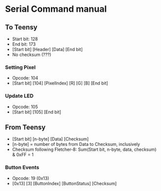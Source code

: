 # Serial Command manual

## To Teensy

- Start bit: 128
- End bit: 173
- [Start bit] [Header] [Data] [End bit] 
- No checksum (???)

### Setting Pixel
- Opcode: 104
- [Start bit] [104] [PixelIndex] [R] [G] [B] [End bit]

### Update LED
- Opcode: 105
- [Start bit] [105] [End bit]

## From Teensy

- [Start bit] [n-byte] [Data] [Checksum]
- [n-byte] = number of bytes from Data to Checksum, inclusively
- Checksum following Fletcher-8: Sum(Start bit, n-byte, data, checksum) & 0xFF = 1

### Button Events
- Opcode: 19 (0x13)
- [0x13] [3] [ButtonIndex] [ButtonStatus] [Checksum]
